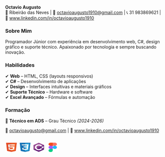 **Octavio Augusto**  
📍 Ribeirão das Neves | 📧 octavioaugusto1910@gmail.com | 📞 31 983869621 | 🔗 www.linkedin.com/in/octavioaugusto1910  

### **Sobre Mim**  
Programador Júnior com experiência em desenvolvimento web, C#, design gráfico e suporte técnico. Apaixonado por tecnologia e sempre buscando inovação.  

### **Habilidades**  
✔ **Web** – HTML, CSS (layouts responsivos)  
✔ **C#** – Desenvolvimento de aplicações  
✔ **Design** – Interfaces intuitivas e materiais gráficos  
✔ **Suporte Técnico** – Hardware e software  
✔ **Excel Avançado** – Fórmulas e automação  


### **Formação**  
📌 **Técnico em ADS** – Grau Técnico *(2024-2026)*  


📧 octavioaugusto@gmail.com | 🔗 www.linkedin.com/in/octavioaugusto1910

<div style="display: inline_block"><br>
  <img align="center" alt="Octavio-HTML" height="30" width="40" src="https://raw.githubusercontent.com/devicons/devicon/master/icons/html5/html5-original.svg">
  <img align="center" alt="Octavio-CSS" height="30" width="40" src="https://raw.githubusercontent.com/devicons/devicon/master/icons/css3/css3-original.svg">
  <img align="center" alt="Octavio-C#" height="30" width="40" src="https://raw.githubusercontent.com/devicons/devicon/master/icons/csharp/csharp-original.svg">
  <img align="center" alt="Octavio-Figma" height="30" width="40" src="https://raw.githubusercontent.com/devicons/devicon/master/icons/figma/figma-original.svg">
</div>
